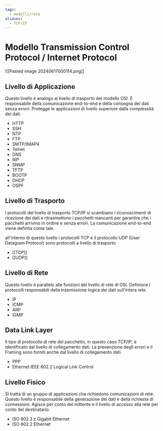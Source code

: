 ```yaml
---
tags:
  - modelli/rete
aliases:
  - TCP/IP
---
```

# Modello Transmission Control Protocol / Internet Protocol

![[Pasted image 20240617000114.png]]

## Livello di Applicazione

Questo livello è analogo al livello di trasporto del modello OSI. È responsabile della comunicazione end-to-end e della consegna dei dati senza errori. Protegge le applicazioni di livello superiore dalla complessità dei dati.

- HTTP
- SSH
- NTP
- FTP
- SMTP/IMAP4
- Telnet
- DNS
- RIP
- SNMP
- TFTP
- BOOTP
- DHCP
- OSPF

## Livello di Trasporto

I protocolli del livello di trasporto TCP/IP si scambiano i riconoscimenti di ricezione dei dati e ritrasmettono i pacchetti mancanti per garantire che i pacchetti arrivino in ordine e senza errori. La comunicazione end-to-end viene definita come tale. 

all'interno di questo livello i protocolli TCP e il protocollo UDP (User Datagram Protocol) sono protocolli a livello di trasporto 

- [[TCP]]
- [[UDP]]

## Livello di Rete

Questo livello è parallelo alle funzioni del livello di rete di OSI. 
Definisce i protocolli responsabili della trasmissione logica dei dati sull'intera rete. 

- IP
- ICMP 
- ARP
- IGMP

## Data Link Layer

Il tipo di protocollo di rete del pacchetto, in questo caso TCP/IP, è identificato dal livello di collegamento dati. La prevenzione degli errori e il Framing sono forniti anche dal livello di collegamento dati. 

- PPP
- Ethernet IEEE 802.2 Logical Link Control

## Livello Fisico

Si tratta di un gruppo di applicazioni che richiedono comunicazioni di rete. Questo livello è responsabile della generazione dei dati e della richiesta di connessioni. Agisce per conto del mittente e il livello di accesso alla rete per conto del destinatario.

- ISO 802.3 z Gigabit Ethernet
- ISO 802.2 Ethernet